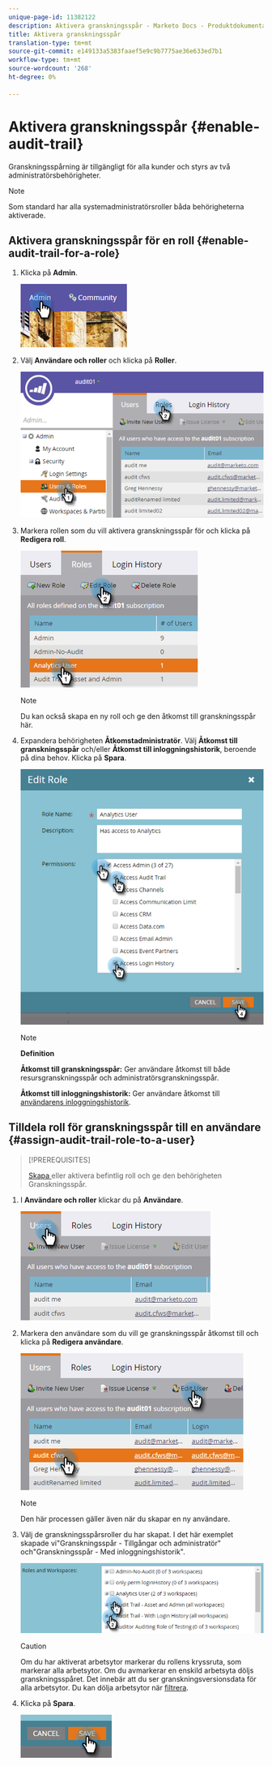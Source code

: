 ```yaml
---
unique-page-id: 11382122
description: Aktivera granskningsspår - Marketo Docs - Produktdokumentation
title: Aktivera granskningsspår
translation-type: tm+mt
source-git-commit: e149133a5383faaef5e9c9b7775ae36e633ed7b1
workflow-type: tm+mt
source-wordcount: '268'
ht-degree: 0%

---
```



# Aktivera granskningsspår {#enable-audit-trail}

Granskningsspårning är tillgängligt för alla kunder och styrs av två administratörsbehörigheter.

>[!NOTE]
>
>Som standard har alla systemadministratörsroller båda behörigheterna aktiverade.

## Aktivera granskningsspår för en roll {#enable-audit-trail-for-a-role}

1. Klicka på **Admin**.

   ![](assets/one-2.png)

1. Välj **Användare och roller** och klicka på **Roller**.

   ![](assets/two-2.png)

1. Markera rollen som du vill aktivera granskningsspår för och klicka på **Redigera roll**.

   ![](assets/three-1.png)

   >[!NOTE]
   >
   >Du kan också skapa en ny roll och ge den åtkomst till granskningsspår här.

1. Expandera behörigheten **Åtkomstadministratör**. Välj **Åtkomst till granskningsspår** och/eller **Åtkomst till inloggningshistorik**, beroende på dina behov. Klicka på **Spara**.

   ![](assets/four-1.png)

   >[!NOTE]
   >
   >**Definition**
   >
   >
   >**Åtkomst till granskningsspår:** Ger användare åtkomst till både resursgranskningsspår och administratörsgranskningsspår.
   >
   >
   >**Åtkomst till inloggningshistorik:** Ger användare åtkomst till  [användarens inloggningshistorik](user-login-history.md).

## Tilldela roll för granskningsspår till en användare {#assign-audit-trail-role-to-a-user}

>[!PREREQUISITES]
>
>[Skapa ](http://docs.marketo.com/display/DOCS/Create,+Delete,+Edit+and+Change+a+User+Role#Create,Delete,EditandChangeaUserRole-CreateaRole) eller  [](#Enable) aktivera befintlig roll och ge den behörigheten Granskningsspår.

1. I **Användare och roller** klickar du på **Användare**.

   ![](assets/five-1.png)

1. Markera den användare som du vill ge granskningsspår åtkomst till och klicka på **Redigera användare**.

   ![](assets/six-1.png)

   >[!NOTE]
   >
   >Den här processen gäller även när du skapar en ny användare.

1. Välj de granskningsspårsroller du har skapat. I det här exemplet skapade vi&quot;Granskningsspår - Tillgångar och administratör&quot; och&quot;Granskningsspår - Med inloggningshistorik&quot;.

   ![](assets/seven-1.png)

   >[!CAUTION]
   >
   >Om du har aktiverat arbetsytor markerar du rollens kryssruta, som markerar alla arbetsytor. Om du avmarkerar en enskild arbetsyta döljs granskningsspåret. Det innebär att du ser granskningsversionsdata för alla arbetsytor. Du kan dölja arbetsytor när [filtrera](http://docs.marketo.com/display/DOCS/Filtering+in+Audit+Trail).

1. Klicka på **Spara**.

   ![](assets/eight-1.png)


